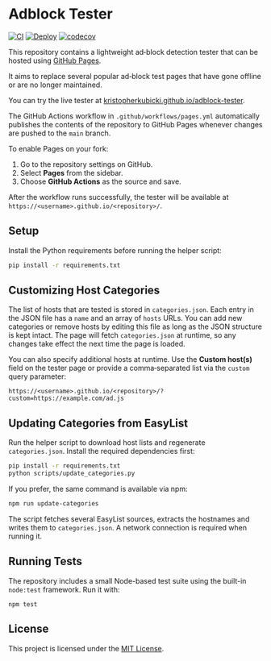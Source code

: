 # Adblock Tester

[![CI](https://github.com/kristopherkubicki/adblock-tester/actions/workflows/test.yml/badge.svg)](https://github.com/kristopherkubicki/adblock-tester/actions/workflows/test.yml)
[![Deploy](https://github.com/kristopherkubicki/adblock-tester/actions/workflows/pages.yml/badge.svg)](https://github.com/kristopherkubicki/adblock-tester/actions/workflows/pages.yml)
[![codecov](https://codecov.io/gh/kristopherkubicki/adblock-tester/branch/main/graph/badge.svg)](https://codecov.io/gh/kristopherkubicki/adblock-tester)

This repository contains a lightweight ad‑block detection tester that can be hosted using [GitHub Pages](https://pages.github.com/).

It aims to replace several popular ad‑block test pages that have gone offline or are no longer maintained.

You can try the live tester at [kristopherkubicki.github.io/adblock-tester](https://kristopherkubicki.github.io/adblock-tester/).

The GitHub Actions workflow in `.github/workflows/pages.yml` automatically publishes the contents of the repository to GitHub Pages whenever changes are pushed to the `main` branch.

To enable Pages on your fork:

1. Go to the repository settings on GitHub.
2. Select **Pages** from the sidebar.
3. Choose **GitHub Actions** as the source and save.

After the workflow runs successfully, the tester will be available at `https://<username>.github.io/<repository>/`.

## Setup

Install the Python requirements before running the helper script:

```bash
pip install -r requirements.txt
```

## Customizing Host Categories

The list of hosts that are tested is stored in `categories.json`. Each entry in
the JSON file has a `name` and an array of `hosts` URLs. You can add new
categories or remove hosts by editing this file as long as the JSON structure is
kept intact. The page will fetch `categories.json` at runtime, so any changes
take effect the next time the page is loaded.

You can also specify additional hosts at runtime. Use the **Custom host(s)**
field on the tester page or provide a comma‑separated list via the `custom`
query parameter:

```
https://<username>.github.io/<repository>/?custom=https://example.com/ad.js
```


## Updating Categories from EasyList

Run the helper script to download host lists and regenerate `categories.json`.
Install the required dependencies first:

```bash
pip install -r requirements.txt
python scripts/update_categories.py
```

If you prefer, the same command is available via npm:

```bash
npm run update-categories
```

The script fetches several EasyList sources, extracts the hostnames and writes
them to `categories.json`. A network connection is required when running it.


## Running Tests

The repository includes a small Node-based test suite using the built-in
`node:test` framework. Run it with:

```
npm test
```

## License

This project is licensed under the [MIT License](LICENSE).
